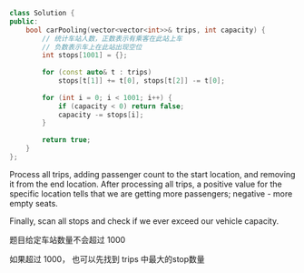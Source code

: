 ```cpp
class Solution {
public:
    bool carPooling(vector<vector<int>>& trips, int capacity) {
        // 统计车站人数，正数表示有乘客在此站上车
        // 负数表示车上在此站出现空位
        int stops[1001] = {};
        
        for (const auto& t : trips)
            stops[t[1]] += t[0], stops[t[2]] -= t[0];
        
        for (int i = 0; i < 1001; i++) {
            if (capacity < 0) return false;
            capacity -= stops[i];
        }
        
        return true;
    }
};
```

Process all trips, adding passenger count to the start location, and removing it from the end location. After processing all trips, a positive value for the specific location tells that we are getting more passengers; negative - more empty seats.

Finally, scan all stops and check if we ever exceed our vehicle capacity.

题目给定车站数量不会超过 1000

如果超过 1000， 也可以先找到 trips 中最大的stop数量